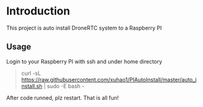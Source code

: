 # Introduction
This project is auto install DroneRTC system to a Raspberry PI
## Usage

Login to your Raspberry PI with ssh and under home directory

>curl -sL https://raw.githubusercontent.com/xuhao1/PIAutoInstall/master/auto_install.sh | sudo -E bash -

After code runned, plz restart. That is all fun!
